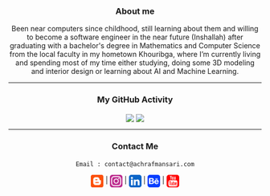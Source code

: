 <div align="center">

### About me
<p>Been near computers since childhood, still learning about them and willing to become a software engineer in the near 
future (Inshallah) after graduating with a bachelor's degree in Mathematics and Computer Science from the local faculty 
in my hometown Khouribga, where I’m currently living and spending most of my time either studying, doing some 3D modeling 
and interior design or learning about AI and Machine Learning.</p>

---

### My GitHub Activity
<img align="center" src="https://github-readme-stats.vercel.app/api?username=itsachrafmansari&custom_title=GitHub Stats&hide_border=true&bg_color=00000000&title_color=00ba34&text_color=808080" />
<img align="center" src="https://github-readme-stats.vercel.app/api/top-langs/?username=itsachrafmansari&langs_count=5&hide_border=true&bg_color=00000000&title_color=00ba34&text_color=808080" />

---

### Contact Me
`Email : contact@achrafmansari.com`

[<img align="center" alt="Website" width="25px" height="25px" src="https://raw.githubusercontent.com/itsachrafmansari/itsachrafmansari/main/icons/blogger.svg" />][website]  |
[<img align="center" alt="Instagram" width="25px" height="25px" src="https://raw.githubusercontent.com/itsachrafmansari/itsachrafmansari/main/icons/instagragm.svg" />][instagram]  |
[<img align="center" alt="Linkedin" width="25px" height="25px" src="https://raw.githubusercontent.com/itsachrafmansari/itsachrafmansari/main/icons/linkedin.svg" />][linkedin]  |
[<img align="center" alt="Behance" width="25px" height="25px" src="https://raw.githubusercontent.com/itsachrafmansari/itsachrafmansari/main/icons/behance.svg" />][behance]  |
[<img align="center" alt="YouTube" width="25px" height="25px" src="https://raw.githubusercontent.com/itsachrafmansari/itsachrafmansari/main/icons/youtube.svg" />][youtube]

[website]: https://www.achrafmansari.com
[instagram]: https://www.instagram.com/itsachrafmansari
[linkedin]: https://www.linkedin.com/in/itsachrafmansari
[behance]: https://www.behance.net/itsachrafmansari
[youtube]: https://www.youtube.com/c/itsachrafmansari?sub_confirmation=1

</div>